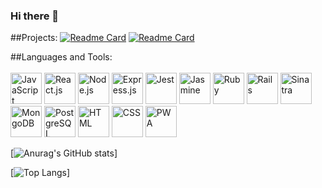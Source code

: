 ### Hi there 👋

<!--
**fizzy-fifs/fizzy-fifs** is a ✨ _special_ ✨ repository because its `README.md` (this file) appears on your GitHub profile.

Here are some ideas to get you started:

- 🔭 I’m currently working on ...
- 🌱 I’m currently learning ...
- 👯 I’m looking to collaborate on ...
- 🤔 I’m looking for help with ...
- 💬 Ask me about ...
- 📫 How to reach me: ...
- 😄 Pronouns: ...
- ⚡ Fun fact: ...
-->

##Projects: 
[![Readme Card](https://github-readme-stats.vercel.app/api/pin/?username=fizzy-fifs&repo=bazaar-client&show_icons=true&theme=tokyonight)](https://github.com/fizzy-fifs/bazaar-client) [![Readme Card](https://github-readme-stats.vercel.app/api/pin/?username=fizzy-fifs&repo=bazaar-server&show_icons=true&theme=tokyonight)](https://github.com/fizzy-fifs/bazaar-server)

##Languages and Tools:<br><br>
<img src="https://cdn.svgporn.com/logos/javascript.svg" width="50" height="50" alt="JavaScript" />
<img src="https://cdn.svgporn.com/logos/react.svg" width="50" height="50" alt="React.js" />
<img src="https://cdn.svgporn.com/logos/nodejs.svg" width="50" height="50" alt="Node.js" />
<img src="https://cdn.svgporn.com/logos/express.svg" width="50" height="50" alt="Express.js" />
<img src="https://cdn.svgporn.com/logos/jest.svg" width="50" height="50" alt="Jest" />
<img src="https://cdn.svgporn.com/logos/jasmine.svg" width="50" height="50" alt="Jasmine" />
<img src="https://cdn.svgporn.com/logos/ruby.svg" width="50" height="50" alt="Ruby" />
<img src="https://cdn.svgporn.com/logos/rails.svg" width="50" height="50" alt="Rails" />
<img src="https://cdn.svgporn.com/logos/sinatra.svg" width="50" height="50" alt="Sinatra" />
<img src="https://cdn.svgporn.com/logos/mongodb.svg" width="50" height="50" alt="MongoDB" />
<img src="https://cdn.svgporn.com/logos/postgresql.svg" width="50" height="50" alt="PostgreSQL" />
<img src="https://cdn.svgporn.com/logos/html-5.svg" width="50" height="50" alt="HTML" />
<img src="https://cdn.svgporn.com/logos/css-3.svg" width="50" height="50" alt="CSS" />
<img src="https://cdn.svgporn.com/logos/pwa.svg" width="50" height="50" alt="PWA" />



[![Anurag's GitHub stats](https://github-readme-stats.vercel.app/api?username=fizzy-fifs&count_private=true&show_icons=true&theme=tokyonight)]


[![Top Langs](https://github-readme-stats.vercel.app/api/top-langs/?username=fizzy-fifs&langs_count=10&layout=compact&theme=tokyonight)]

